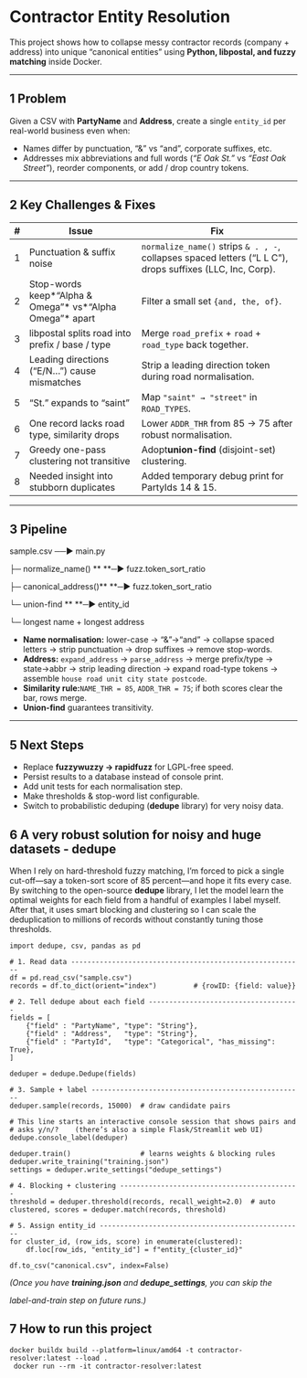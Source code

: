 # Contractor Entity Resolution

This project shows how to collapse messy contractor records (company + address)
into unique “canonical entities” using **Python, libpostal, and fuzzy
matching** inside Docker.

---

## 1  Problem

Given a CSV with **PartyName** and **Address**, create a single `entity_id`
per real-world business even when:

* Names differ by punctuation, “&” vs “and”, corporate suffixes, etc.
* Addresses mix abbreviations and full words
  (*“E Oak St.”* vs *“East Oak Street”*), reorder components, or add / drop
  country tokens.

---

## 2  Key Challenges & Fixes

| # | Issue                                                        | Fix                                                                                                             |
| - | ------------------------------------------------------------ | --------------------------------------------------------------------------------------------------------------- |
| 1 | Punctuation & suffix noise                                   | `normalize_name()` strips `& . , -`, collapses spaced letters (“L L C”), drops suffixes (LLC, Inc, Corp). |
| 2 | Stop-words keep*“Alpha & Omega”* vs*“Alpha Omega”* apart | Filter a small set `{and, the, of}`.                                                                          |
| 3 | libpostal splits road into prefix / base / type              | Merge `road_prefix` + `road` + `road_type` back together.                                                 |
| 4 | Leading directions (“E/N…”) cause mismatches              | Strip a leading direction token during road normalisation.                                                      |
| 5 | “St.” expands to “saint”                                 | Map `"saint" → "street"` in `ROAD_TYPES`.                                                                  |
| 6 | One record lacks road type, similarity drops                 | Lower `ADDR_THR` from 85 → 75 after robust normalisation.                                                    |
| 7 | Greedy one-pass clustering not transitive                    | Adopt**union-find** (disjoint-set) clustering.                                                            |
| 8 | Needed insight into stubborn duplicates                      | Added temporary debug print for PartyIds 14 & 15.                                                               |

---

## 3  Pipeline

sample.csv ──▶ main.py

├─ normalize_name() **    **─▶ fuzz.token_sort_ratio

├─ canonical_address()**  **─▶ fuzz.token_sort_ratio

└─ union-find **          **─▶ entity_id

└─ longest name + longest address

* **Name normalisation:** lower-case → “&”→“and” → collapse spaced letters →
  strip punctuation → drop suffixes → remove stop-words.
* **Address:** `expand_address` → `parse_address` → merge prefix/type →
  state→abbr → strip leading direction → expand road-type tokens →
  assemble `house road unit city state postcode`.
* **Similarity rule:**`NAME_THR = 85`, `ADDR_THR = 75`; if both scores clear the bar, rows merge.
* **Union-find** guarantees transitivity.

---


## **5 Next Steps**

* Replace **fuzzywuzzy → rapidfuzz** for LGPL-free speed.
* Persist results to a database instead of console print.
* Add unit tests for each normalisation step.
* Make thresholds & stop-word list configurable.
* Switch to probabilistic deduping (**dedupe** library) for very noisy data.

## **6 A very robust solution for noisy and huge datasets - dedupe**

When I rely on hard-threshold fuzzy matching, I’m forced to pick a single cut-off—say a token-sort score of 85 percent—and hope it fits every case. By switching to the open-source **dedupe** library, I let the model learn the optimal weights for each field from a handful of examples I label myself. After that, it uses smart blocking and clustering so I can scale the deduplication to millions of records without constantly tuning those thresholds.

```
import dedupe, csv, pandas as pd

# 1. Read data ---------------------------------------------------------
df = pd.read_csv("sample.csv")
records = df.to_dict(orient="index")         # {rowID: {field: value}}

# 2. Tell dedupe about each field -------------------------------------
fields = [
    {"field" : "PartyName", "type": "String"},
    {"field" : "Address",   "type": "String"},
    {"field" : "PartyId",   "type": "Categorical", "has_missing": True},
]

deduper = dedupe.Dedupe(fields)

# 3. Sample + label ----------------------------------------------------
deduper.sample(records, 15000)  # draw candidate pairs

# This line starts an interactive console session that shows pairs and
# asks y/n/?    (there’s also a simple Flask/Streamlit web UI)
dedupe.console_label(deduper)

deduper.train()                 # learns weights & blocking rules
deduper.write_training("training.json")
settings = deduper.write_settings("dedupe_settings")

# 4. Blocking + clustering --------------------------------------------
threshold = deduper.threshold(records, recall_weight=2.0)  # auto
clustered, scores = deduper.match(records, threshold)

# 5. Assign entity_id --------------------------------------------------
for cluster_id, (row_ids, score) in enumerate(clustered):
    df.loc[row_ids, "entity_id"] = f"entity_{cluster_id}"

df.to_csv("canonical.csv", index=False)
```

*(Once you have **training.json** and **dedupe_settings**, you can skip the*

*label-and-train step on future runs.)*

## **7 How to run this project**

```
docker buildx build --platform=linux/amd64 -t contractor-resolver:latest --load .
 docker run --rm -it contractor-resolver:latest   
```
